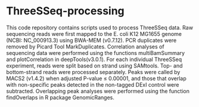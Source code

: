 # ThreeSSeq-processing
This code repository contains scripts used to process ThreeSSeq data. Raw sequencing reads were first mapped to the E. coli K12 MG1655 genome (NCBI: NC_000913.3) using BWA-MEM (v0.7.12). PCR duplicates were removed by Picard Tool MarkDuplicates. Correlation analyses of sequencing data were performed using the functions multiBamSummary and plotCorrelation in deepTools(v3.0.1). For each individual ThreeSSeq experiment, reads were split based on strand using SAMtools. Top- and bottom-strand reads were processed separately. Peaks were called by MACS2 (v1.4.2) when adjusted P-value ≤ 0.00001, and those that overlap with non-specific peaks detected in the non-tagged DExI control were subtracted. Overlapping peak analyses were performed using the function findOverlaps in R package GenomicRanges.
